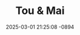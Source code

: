 ---
layout: movie-video-data
date: 2025-03-01 21:25:08 -0894
categories: movie front

# Site Attributes
title: "Tou & Mai"
permalink: "/movie/Tou_&_Mai"

# Movie Attributes
synopsis: "A romantic comedy that tells the story about a rascal named Tou who is given one last chance to prove himself as a responsible and respectable man when his uncle offers him a job as a tutor for new refugee arrivals. Through his new job, Tou meets Mai who recently arrived from the Wat Thom Krabok camp. Although Tou's arrogance challenges their relationship at first, they gradually form a close bond with one another creating a number of problems between him and his girlfriend, Bambi. "
producer: "Team Chow Fa"
director: "Keng Vang"
writer: "Wa Yang"
video_link: "https://youtu.be/rcuqig9XiiQ?si=sbav-l1bJc25u5uZ"
genre: "Romance Comedy"
year: ""
release_type: "DVD"
storage: "Center for Hmong Studies"
thumbnail: "/assets/images/movie_thumbnails/Tou & Mai.jpeg"
publishing_company: "Team Chow Fa Production"

# Sequels + Parts
base_movie: ""
total_parts: 
sequel: ""

# Movie Cast
cast:
- name: "Kenny Lee"
- name: "Houa Lee"
- name: "Diana Xiong"
- name: "Thong Thao"
- name: "Sai Lee Vang"
- name: "Jimmy Lo"
- name: "Doua Vang"
- name: "Wa Yang"
- name: "Yayoua Yang"
---